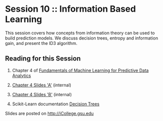 # Session 10 :: Information Based Learning

This session covers how concepts from information theory can be used to build prediction models. We discuss decision trees, entropy and information gain, and present the ID3 algorithm.

## Reading for this Session


1. Chapter 4 of [Fundamentals of Machine Learning for Predictive Data Analytics](https://mitpress.mit.edu/books/fundamentals-machine-learning-predictive-data-analytics)
3. [Chapter 4 Slides 'A'](http://131.96.197.204/~pmolnar/mlbook/BookSlides_4A_Information-based_Learning.pdf) (internal)
3. [Chapter 4 Slides 'B'](http://131.96.197.204/~pmolnar/mlbook/BookSlides_4B_Information_Based_Learning.pdf) (internal)

4. Scikit-Learn documentation  [Decision Trees](http://scikit-learn.org/stable/modules/tree.html)

Slides are posted on http://iCollege.gsu.edu
